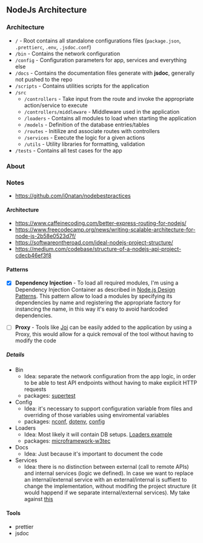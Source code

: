 ## NodeJs Architecture

### Architecture

-   `/` - Root contains all standalone configurations files (`package.json`, `.prettierc`, `.env`, `.jsdoc.conf`)
-   `/bin` - Contains the network configuration
-   `/config` - Configuration parameters for app, services and everything else
-   `/docs` - Contains the documentation files generate with **jsdoc**, generally not pushed to the repo
-   `/scripts` - Contains utilities scripts for the application
-   `/src`
    -   `/controllers` - Take input from the route and invoke the appropriate action/service to execute
    -   `/controllers/middleware` - Middleware used in the application
    -   `/loaders` - Contains all modules to load when starting the application
    -   `/models` - Definition of the database entries/tables
    -   `/routes` - Initilize and associate routes with controllers
    -   `/services` - Execute the logic for a given actions
    -   `/utils` - Utility libraries for formatting, validation
-   `/tests` - Contains all test cases for the app

### About

### Notes

-   https://github.com/i0natan/nodebestpractices

#### Architecture

-   https://www.caffeinecoding.com/better-express-routing-for-nodejs/
-   https://www.freecodecamp.org/news/writing-scalable-architecture-for-node-js-2b58e0523d7f/
-   https://softwareontheroad.com/ideal-nodejs-project-structure/
-   https://medium.com/codebase/structure-of-a-nodejs-api-project-cdecb46ef3f8

#### Patterns

-   [x] **Dependency Injection** - To load all required modules, I'm using a Dependency Injection Container as described in [Node.js Design Patterns](https://www.nodejsdesignpatterns.com/). This pattern allow to load a modules by specifying its dependencies by name and registering the appropriate factory for instancing the name, in this way it's easy to avoid hardcoded dependencies.

-   [ ] **Proxy** - Tools like [Joi](https://github.com/hapijs/joi) can be easily added to the application by using a Proxy, this would allow for a quick removal of the tool without having to modify the code

##### Details

-   Bin
    -   Idea: separate the network configuration from the app logic, in order to be able to test API endpoints without having to make explicit HTTP requests
    -   packages: [supertest](https://www.npmjs.com/package/supertest)
-   Config
    -   Idea: it's necessary to support configuration variable from files and overriding of those variables using enviromental variables
    -   packages: [nconf](https://www.npmjs.com/package/nconf), [dotenv](https://www.npmjs.com/package/dotenv), [config](https://www.npmjs.com/package/config)
-   Loaders
    -   Idea: Most likely it will contain DB setups. [Loaders example](https://softwareontheroad.com/ideal-nodejs-project-structure/#loaders)
    -   packages: [microframework-w3tec](https://www.npmjs.com/package/microframework-w3tec)
-   Docs
    -   Idea: Just because it's important to document the code
-   Services
    -   Idea: there is no distinction between external (call to remote APIs) and internal services (logic we defined). In case we want to replace an internal/external service with an external/internal is suffient to change the implementation, without modifing the project structure (it would happend if we separate internal/external services). My take against [this](https://medium.com/codebase/structure-of-a-nodejs-api-project-cdecb46ef3f8)

#### Tools

-   prettier
-   jsdoc
